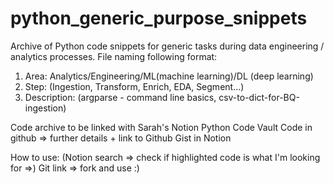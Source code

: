 # python_generic_purpose_snippets
Archive of Python code snippets for generic tasks during data engineering / analytics processes. 
File naming following format: 
  1. Area: Analytics/Engineering/ML(machine learning)/DL (deep learning)
  2. Step: (Ingestion, Transform, Enrich, EDA, Segment...)
  3. Description: (argparse - command line basics, csv-to-dict-for-BQ-ingestion)
  
Code archive to be linked with Sarah's Notion Python Code Vault
Code in github => further details + link to Github Gist in Notion

How to use: (Notion search => check if highlighted code is what I'm looking for =>) Git link => fork and use :)
